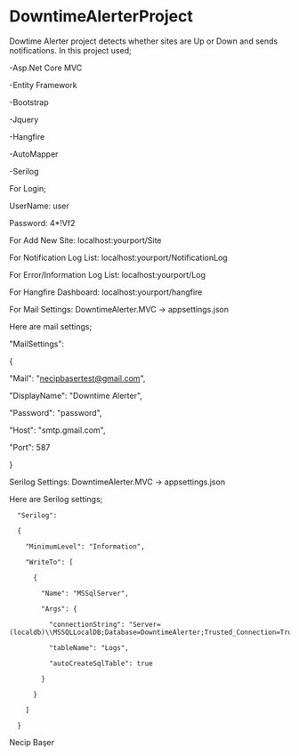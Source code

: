 # DowntimeAlerterProject
Dowtime Alerter project detects whether sites are Up or Down and sends notifications.
In this project used;


-Asp.Net Core MVC

-Entity Framework

-Bootstrap

-Jquery

-Hangfire

-AutoMapper

-Serilog

For Login;

UserName: user

Password: 4*!Vf2

For Add New Site: localhost:yourport/Site

For Notification Log List: localhost:yourport/NotificationLog

For Error/Information Log List: localhost:yourport/Log

For Hangfire Dashboard: localhost:yourport/hangfire

For Mail Settings: DowntimeAlerter.MVC -> appsettings.json

Here are mail settings;


  "MailSettings":  
  
{
  
"Mail": "necipbasertest@gmail.com", 

"DisplayName": "Downtime Alerter",

"Password": "password",

"Host": "smtp.gmail.com",

"Port": 587

}
  
Serilog Settings: DowntimeAlerter.MVC -> appsettings.json

Here are Serilog settings;

      "Serilog": 

      {  

        "MinimumLevel": "Information",

        "WriteTo": [

          {

            "Name": "MSSqlServer",

            "Args": {

              "connectionString": "Server=(localdb)\\MSSQLLocalDB;Database=DowntimeAlerter;Trusted_Connection=True;MultipleActiveResultSets=true",

              "tableName": "Logs",

              "autoCreateSqlTable": true

            }

          }

        ]

      }
  
Necip Başer
